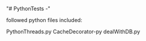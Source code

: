 "# PythonTests -" 

followed python files included:

PythonThreads.py
CacheDecorator-py
dealWithDB.py

 